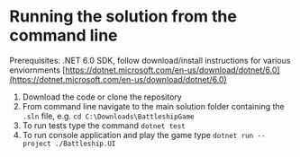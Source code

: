 # Running the solution from the command line

Prerequisites: .NET 6.0 SDK, follow download/install instructions for various enviornments [https://dotnet.microsoft.com/en-us/download/dotnet/6.0](https://dotnet.microsoft.com/en-us/download/dotnet/6.0)

1. Download the code or clone the repository
2. From command line navigate to the main solution folder containing the `.sln` file, e.g. `cd C:\Downloads\BattleshipGame`
3. To run tests type the command `dotnet test`
4. To run console application and play the game type `dotnet run --project ./Battleship.UI`
